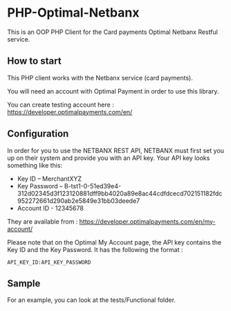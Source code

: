 # PHP-Optimal-Netbanx

This is an OOP PHP Client for the Card payments Optimal Netbanx Restful service.

## How to start

This PHP client works with the Netbanx service (card payments). 

You will need an account with Optimal Payment in order to use this library.

You can create testing account here : https://developer.optimalpayments.com/en/


## Configuration

In order for you to use the NETBANX REST API, NETBANX must first set you up on their system and provide you with an API key. Your API key looks something like this:

 * Key ID – MerchantXYZ
 * Key Password – B-tst1-0-51ed39e4-312d02345d3f123120881dff9bb4020a89e8ac44cdfdcecd702151182fdc952272661d290ab2e5849e31bb03deede7
 * Account ID - 12345678

 They are available from : https://developer.optimalpayments.com/en/my-account/

 Please note that on the Optimal My Account page, the API key contains the Key ID and the Key Password. It has the following the format : 

 	API_KEY_ID:API_KEY_PASSWORD


## Sample

For an example, you can look at the tests/Functional folder.
